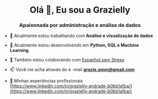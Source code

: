 <h1 align="center">Olá 👋, Eu sou a Grazielly</h1>
<h3 align="center">Apaixonada por administração e análise de dados</h3>

- 🔭 Atualmente estou trabalhando com **Análise e visualização de dados**

- 🌱 Atualmente estou desenvolvendo em **Python, SQL e Machine Learning**

- 👯 Também estou colaborando com [Espanhol sem Stress](https://go.hotmart.com/M93329145B)

- 📫 Você me acha através do e -mail **grazie.amm@gmail.com**

- 📄 Minhas experiências profissionais [https://www.linkedin.com/in/grazielly-andrade-b0bb1a1ba/](https://www.linkedin.com/in/grazielly-andrade-b0bb1a1ba/)









<!---
- 👋 Hi, I’m @Grazieand
- 👀 I’m interested in ...
- 🌱 I’m currently learning ...
- 💞️ I’m looking to collaborate on ...
- 📫 How to reach me ...
- 😄 Pronouns: ...
- ⚡ Fun fact: ...

<!---
Grazieand/Grazieand is a ✨ special ✨ repository because its `README.md` (this file) appears on your GitHub profile.
You can click the Preview link to take a look at your changes.
--->
